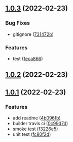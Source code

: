 ## [1.0.3](https://github.com/whjway/format-date/compare/v1.0.2...v1.0.3) (2022-02-23)


### Bug Fixes

* gitignore ([731472b](https://github.com/whjway/format-date/commit/731472b50e63bcf236ec6b7b00f955bccf5f5a30))


### Features

* test ([1eca866](https://github.com/whjway/format-date/commit/1eca8662ee5ef23b46fdc71ba5c5cd39eca3c11e))



## [1.0.2](https://github.com/whjway/format-date/compare/v1.0.1...v1.0.2) (2022-02-23)



## [1.0.1](https://github.com/whjway/format-date/compare/f3226e53ae482758f704ac24008c32177bdd03a2...v1.0.1) (2022-02-23)


### Features

* add readme ([4b096fb](https://github.com/whjway/format-date/commit/4b096fbba5ad8bdb575ab0894743fb5868691570))
* builder travis ci ([0c99d7d](https://github.com/whjway/format-date/commit/0c99d7dceb07e0846728d1f6300b0d596b1335d3))
* smoke test ([f3226e5](https://github.com/whjway/format-date/commit/f3226e53ae482758f704ac24008c32177bdd03a2))
* unit test ([fc80f2d](https://github.com/whjway/format-date/commit/fc80f2d90a523e197f3b732391db4ac5d9178e29))



